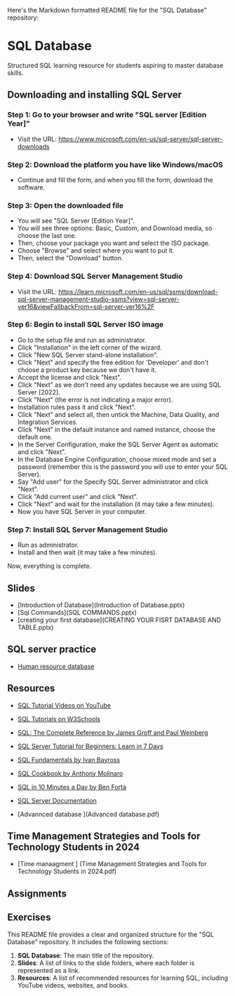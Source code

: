 Here's the Markdown formatted README file for the "SQL Database" repository:

# SQL Database

Structured SQL learning resource for students aspiring to master database skills.

## Downloading and installing SQL Server

### Step 1: Go to your browser and write "SQL server [Edition Year]"

- Visit the URL: https://www.microsoft.com/en-us/sql-server/sql-server-downloads

### Step 2: Download the platform you have like Windows/macOS

- Continue and fill the form, and when you fill the form, download the software.

### Step 3: Open the downloaded file

- You will see "SQL Server [Edition Year]".
- You will see three options: Basic, Custom, and Download media, so choose the last one.
- Then, choose your package you want and select the ISO package.
- Choose "Browse" and select where you want to put it.
- Then, select the "Download" button.

### Step 4: Download SQL Server Management Studio

- Visit the URL: https://learn.microsoft.com/en-us/sql/ssms/download-sql-server-management-studio-ssms?view=sql-server-ver16&viewFallbackFrom=sql-server-ver16%2F

### Step 6: Begin to install SQL Server ISO image

- Go to the setup file and run as administrator.
- Click "Installation" in the left corner of the wizard.
- Click "New SQL Server stand-alone installation".
- Click "Next" and specify the free edition for 'Developer' and don't choose a product key because we don't have it.
- Accept the license and click "Next".
- Click "Next" as we don't need any updates because we are using SQL Server [2022].
- Click "Next" (the error is not indicating a major error).
- Installation rules pass it and click "Next".
- Click "Next" and select all, then untick the Machine, Data Quality, and Integration Services.
- Click "Next" in the default instance and named instance, choose the default one.
- In the Server Configuration, make the SQL Server Agent as automatic and click "Next".
- In the Database Engine Configuration, choose mixed mode and set a password (remember this is the password you will use to enter your SQL Server).
- Say "Add user" for the Specify SQL Server administrator and click "Next".
- Click "Add current user" and click "Next".
- Click "Next" and wait for the installation (it may take a few minutes).
- Now you have SQL Server in your computer.

### Step 7: Install SQL Server Management Studio

- Run as administrator.
- Install and then wait (it may take a few minutes).

Now, everything is complete.

## Slides

- [Introduction of Database](Introduction of Database.pptx)
- [Sql Commands](SQL COMMANDS.pptx)
- [creating your first database](CREATING YOUR FISRT DATABASE AND TABLE.pptx)




## SQL server practice

- [Human resource database](HR_Database)

## Resources

- [SQL Tutorial Videos on YouTube](https://www.youtube.com/watch?v=HXV3zeQKqGY&list=PL08903FB7ACA1C2FB)
- [SQL Tutorials on W3Schools](https://www.w3schools.com/sql/)
- [SQL: The Complete Reference by James Groff and Paul Weinberg](https://www.amazon.com/SQL-Complete-Reference-3rd/dp/0072232269)
- [SQL Server Tutorial for Beginners: Learn in 7 Days](https://www.guru99.com/sql-server.html)
- [SQL Fundamentals by Ivan Bayross](https://www.amazon.com/SQL-Fundamentals-3rd-Ivan-Bayross/dp/8132346629)
- [SQL Cookbook by Anthony Molinaro](https://www.amazon.com/SQL-Cookbook-Query-Solutions-Techniques/dp/0596009763)
- [SQL in 10 Minutes a Day by Ben Forta](https://www.amazon.com/SQL-Minutes-Sams-Teach-Yourself/dp/0672336073)
- [SQL Server Documentation](https://docs.microsoft.com/en-us/sql/sql-server/?view=sql-server-ver16)

- [Advannced database ](Advanced database.pdf)

## Time Management Strategies and Tools for Technology Students in 2024

- [Time manaagment ] (Time Management Strategies and Tools for Technology Students in 2024.pdf)

## Assignments

## Exercises

This README file provides a clear and organized structure for the "SQL Database" repository. It includes the following sections:

1. **SQL Database**: The main title of the repository.
2. **Slides**: A list of links to the slide folders, where each folder is represented as a link.
3. **Resources**: A list of recommended resources for learning SQL, including YouTube videos, websites, and books.
